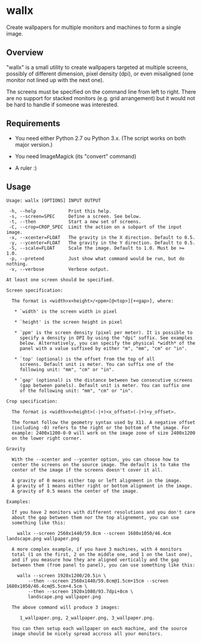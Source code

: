 wallx
=====

Create wallpapers for multiple monitors and machines to form a single image.

Overview
--------

"wallx" is a small utility to create wallpapers targeted at multiple
screens, possibly of different dimension, pixel density (dpi), or even
misaligned (one monitor not lined up with the next one).

The screens must be specified on the command line from left to right.
There are no support for stacked monitors (e.g. grid arrangement) but
it would not be hard to handle if someone was interested.

Requirements
------------

 - You need either Python 2.7 ou Python 3.x. (The script works on both
   major version.)

 - You need ImageMagick (its "convert" command)

 - A ruler :)

Usage
-----

    Usage: wallx [OPTIONS] INPUT OUTPUT

     -h, --help            Print this help.
     -s, --screen=SPEC     Define a screen. See below.
     -t, --then            Start a new set of screens.
     -C, --crop=CROP_SPEC  Limit the action on a subpart of the input image.
     -x, --xcenter=FLOAT   The gravity in the X direction. Default to 0.5.
     -y, --ycenter=FLOAT   The gravity in the Y direction. Default to 0.5.
     -S, --scale=FLOAT     Scale the image. Default to 1.0. Must be >= 1.0.
     -p, --pretend         Just show what command would be run, but do nothing.
     -v, --verbose         Verbose output.

    At least one screen should be specified.

    Screen specification:

      The format is <width>x<height>/<ppm>[@<top>][+<gap>], where:

       * `width' is the screen width in pixel

       * `height' is the screen height in pixel

       * `ppm' is the screen density (pixel per meter). It is possible to
         specify a density in DPI by using the "dpi" suffix. See examples
         below. Alternatively, you can specify the physical *width* of the
         panel with a value suffixed by either "m", "mm", "cm" or "in".

       * `top' (optional) is the offset from the top of all
         screens. Default unit is meter. You can suffix one of the
         following unit: "mm", "cm" or "in".

       * `gap' (optional) is the distance between two consecutive screens
         (gap between panels). Default unit is meter. You can suffix one
         of the following unit: "mm", "cm" or "in".

    Crop specification:

      The format is <width>x<height>(-|+)<x_offset>(-|+)<y_offset>.

      The format follow the geometry syntax used by X11. A negative offset
      (including -0) refers to the right or the bottom of the image. For
      example: 2400x1200-0-0 will work on the image zone of size 2400x1200
      on the lower right corner.

    Gravity

      With the --xcenter and --ycenter option, you can choose how to
      center the screens on the source image. The default is to take the
      center of the image if the screens doesn't cover it all.

      A gravity of 0 means either top or left alignment in the image.
      A gravity of 1 means either right or bottom alignment in the image.
      A gravity of 0.5 means the center of the image.

    Examples:

      If you have 2 monitors with different resolutions and you don't care
      about the gap between them nor the top alignement, you can use
      something like this:

        wallx --screen 2560x1440/59.8cm --screen 1680x1050/46.4cm landscape.png wallpaper.png

      A more complex example, if you have 3 machines, with 4 monitors
      total (1 on the first, 2 on the middle one, and 1 on the last one),
      and if you measure how they are aligned vertically and the gap
      between them (from panel to panel), you can use something like this:

        wallx --screen 1920x1200/20.5in \
            --then --screen 2560x1440/59.8cm@1.5cm+15cm --screen 1680x1050/46.4cm@5.5cm+4.5cm \
            --then --screen 1920x1080/93.7dpi+8cm \
            landscape.png wallpaper.png

      The above command will produce 3 images:

         1_wallpaper.png, 2_wallpaper.png, 3_wallpaper.png.

      You can then setup each wallpaper on each machine, and the source
      image should be nicely spread accross all your monitors.
